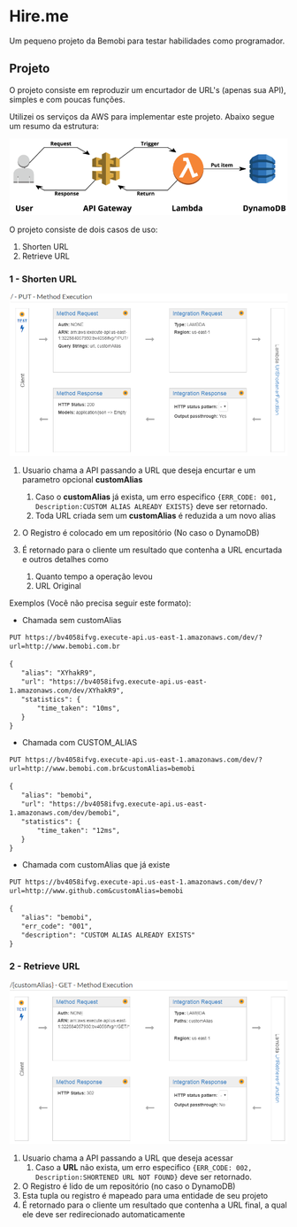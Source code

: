 # Hire.me
Um pequeno projeto da Bemobi para testar habilidades como programador.

## Projeto

O projeto consiste em reproduzir um encurtador de URL's (apenas sua API), simples e com poucas funções.

Utilizei os serviços da AWS para implementar este projeto. Abaixo segue um resumo da estrutura:

![alt text](1_b82fO4uk7V6OlTdJGGpeNw.png)

O projeto consiste de dois casos de uso: 

1. Shorten URL
2. Retrieve URL

### 1 - Shorten URL
![Short URL](API-Gateway-PUT-method.png)

1. Usuario chama a API passando a URL que deseja encurtar e um parametro opcional **customAlias**
    1. Caso o **customAlias** já exista, um erro especifico ```{ERR_CODE: 001, Description:CUSTOM ALIAS ALREADY EXISTS}``` deve ser retornado.
    2. Toda URL criada sem um **customAlias** é reduzida a um novo alias
	
2. O Registro é colocado em um repositório (No caso o DynamoDB)

3. É retornado para o cliente um resultado que contenha a URL encurtada e outros detalhes como
    1. Quanto tempo a operação levou
    2. URL Original

Exemplos (Você não precisa seguir este formato):

* Chamada sem customAlias
```
PUT https://bv4058ifvg.execute-api.us-east-1.amazonaws.com/dev/?url=http://www.bemobi.com.br

{
   "alias": "XYhakR9",
   "url": "https://bv4058ifvg.execute-api.us-east-1.amazonaws.com/dev/XYhakR9",
   "statistics": {
       "time_taken": "10ms",
   }
}
```

* Chamada com CUSTOM_ALIAS
```
PUT https://bv4058ifvg.execute-api.us-east-1.amazonaws.com/dev/?url=http://www.bemobi.com.br&customAlias=bemobi

{
   "alias": "bemobi",
   "url": "https://bv4058ifvg.execute-api.us-east-1.amazonaws.com/dev/bemobi",
   "statistics": {
       "time_taken": "12ms",
   }
}
```

* Chamada com customAlias que já existe
```
PUT https://bv4058ifvg.execute-api.us-east-1.amazonaws.com/dev/?url=http://www.github.com&customAlias=bemobi

{
   "alias": "bemobi",
   "err_code": "001",
   "description": "CUSTOM ALIAS ALREADY EXISTS"
}
```

### 2 - Retrieve URL

![Retrieve URL](API-Gateway-GET-method.png)

1. Usuario chama a API passando a URL que deseja acessar
    1. Caso a **URL** não exista, um erro especifico ```{ERR_CODE: 002, Description:SHORTENED URL NOT FOUND}``` deve ser retornado.
2. O Registro é lido de um repositório (no caso o DynamoDB)
3. Esta tupla ou registro é mapeado para uma entidade de seu projeto
3. É retornado para o cliente um resultado que contenha a URL final, a qual ele deve ser redirecionado automaticamente
